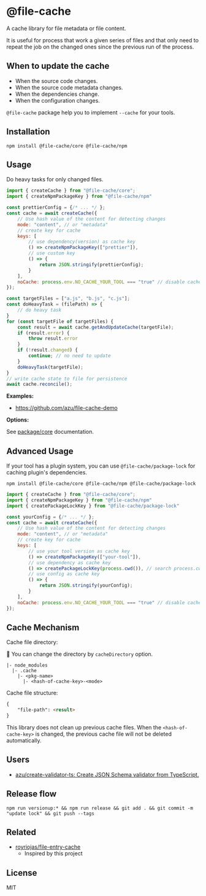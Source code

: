 # @file-cache

A cache library for file metadata or file content.

It is useful for process that work a given series of files and that only need to repeat the job on the changed ones
since the previous run of the process.

## When to update the cache

- When the source code changes.
- When the source code metadata changes.
- When the dependencies change.
- When the configuration changes.

`@file-cache` package help you to implement `--cache` for your tools.

## Installation

```
npm install @file-cache/core @file-cache/npm
```

## Usage

Do heavy tasks for only changed files.

```js
import { createCache } from "@file-cache/core";
import { createNpmPackageKey } from "@file-cache/npm"

const prettierConfig = {/* ... */ };
const cache = await createCache({
    // Use hash value of the content for detecting changes 
    mode: "content", // or "metadata"
    // create key for cache
    keys: [
        // use dependency(version) as cache key
        () => createNpmPackageKey(["prettier"]),
        // use custom key
        () => {
            return JSON.stringify(prettierConfig);
        }
    ],
    noCache: process.env.NO_CACHE_YOUR_TOOL === "true" // disable cache by the flag
});

const targetFiles = ["a.js", "b.js", "c.js"];
const doHeavyTask = (filePath) => {
    // do heavy task
}
for (const targetFile of targetFiles) {
    const result = await cache.getAndUpdateCache(targetFile);
    if (result.error) {
        throw result.error
    }
    if (!result.changed) {
        continue; // no need to update
    }
    doHeavyTask(targetFile);
}
// write cache state to file for persistence
await cache.reconcile();
```

**Examples:**

- https://github.com/azu/file-cache-demo

**Options:**

See [package/core](packages/core) documentation.

## Advanced Usage

If your tool has a plugin system, you can use `@file-cache/package-lock` for caching plugin's dependencies.

```
npm install @file-cache/core @file-cache/npm @file-cache/package-lock
```

```js
import { createCache } from "@file-cache/core";
import { createNpmPackageKey } from "@file-cache/npm"
import { createPackageLockKey } from "@file-cache/package-lock"

const yourConfig = {/* ... */ };
const cache = await createCache({
    // Use hash value of the content for detecting changes 
    mode: "content", // or "metadata"
    // create key for cache
    keys: [
        // use your tool version as cache key
        () => createNpmPackageKey(["your-tool"]),
        // use dependency as cache key
        () => createPackageLockKey(process.cwd()), // search process.cwd()/package-lock.json
        // use config as cache key
        () => {
            return JSON.stringify(yourConfig);
        }
    ],
    noCache: process.env.NO_CACHE_YOUR_TOOL === "true" // disable cache by the flag
});
```

## Cache Mechanism

Cache file directory:

:memo: You can change the directory by `cacheDirectory` option.

```
|- node_modules
  |- .cache
    |- <pkg-name>
      |- <hash-of-cache-key>-<mode>
```

Cache file structure:

```markdown
{
    "file-path": <result>
}
```

This library does not clean up previous cache files.
When the `<hash-of-cache-key>` is changed, the previous cache file will not be deleted automatically.

## Users

- [azu/create-validator-ts: Create JSON Schema validator from TypeScript.](https://github.com/azu/create-validator-ts)

## Release flow

    npm run versionup:* && npm run release && git add . && git commit -m "update lock" && git push --tags

## Related

- [royriojas/file-entry-cache](https://github.com/royriojas/file-entry-cache)
    - Inspired by this project

## License

MIT
